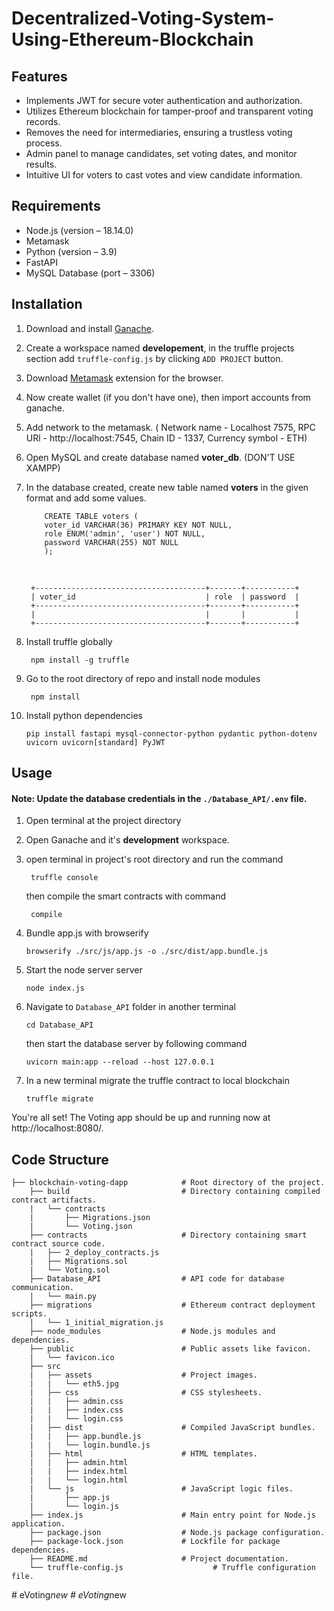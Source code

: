 # Decentralized-Voting-System-Using-Ethereum-Blockchain

## Features

- Implements JWT for secure voter authentication and authorization.
- Utilizes Ethereum blockchain for tamper-proof and transparent voting records.
- Removes the need for intermediaries, ensuring a trustless voting process.
- Admin panel to manage candidates, set voting dates, and monitor results.
- Intuitive UI for voters to cast votes and view candidate information.

## Requirements

- Node.js (version – 18.14.0)
- Metamask
- Python (version – 3.9)
- FastAPI
- MySQL Database (port – 3306)

## Installation

1.  Download and install [Ganache](https://trufflesuite.com/ganache/).

2.  Create a workspace named <b>developement</b>, in the truffle projects section add `truffle-config.js` by clicking `ADD PROJECT` button.

3.  Download [Metamask](https://metamask.io/download/) extension for the browser.

4.  Now create wallet (if you don't have one), then import accounts from ganache.

5.  Add network to the metamask. ( Network name - Localhost 7575, RPC URl - http://localhost:7545, Chain ID - 1337, Currency symbol - ETH)

6.  Open MySQL and create database named <b>voter_db</b>. (DON'T USE XAMPP)

7.  In the database created, create new table named <b>voters</b> in the given format and add some values.

            CREATE TABLE voters (
            voter_id VARCHAR(36) PRIMARY KEY NOT NULL,
            role ENUM('admin', 'user') NOT NULL,
            password VARCHAR(255) NOT NULL
            );

    <br>

         +--------------------------------------+-------+-----------+
         | voter_id                             | role  | password  |
         +--------------------------------------+-------+-----------+
         |                                      |       |           |
         +--------------------------------------+-------+-----------+

8. Install truffle globally

        npm install -g truffle

9. Go to the root directory of repo and install node modules

        npm install

10. Install python dependencies

        pip install fastapi mysql-connector-python pydantic python-dotenv uvicorn uvicorn[standard] PyJWT

## Usage

#### Note: Update the database credentials in the `./Database_API/.env` file.

1.  Open terminal at the project directory

2.  Open Ganache and it's <b>development</b> workspace.

3.  open terminal in project's root directory and run the command

         truffle console

    then compile the smart contracts with command

         compile

4.  Bundle app.js with browserify

        browserify ./src/js/app.js -o ./src/dist/app.bundle.js

5.  Start the node server server

        node index.js

6.  Navigate to `Database_API` folder in another terminal

        cd Database_API

    then start the database server by following command

        uvicorn main:app --reload --host 127.0.0.1

7.  In a new terminal migrate the truffle contract to local blockchain

        truffle migrate

You're all set! The Voting app should be up and running now at http://localhost:8080/.<br>

## Code Structure

    ├── blockchain-voting-dapp            # Root directory of the project.
        ├── build                         # Directory containing compiled contract artifacts.
        |   └── contracts
        |       ├── Migrations.json
        |       └── Voting.json
        ├── contracts                     # Directory containing smart contract source code.
        |   ├── 2_deploy_contracts.js
        |   ├── Migrations.sol
        |   └── Voting.sol
        ├── Database_API                  # API code for database communication.
        |   └── main.py
        ├── migrations                    # Ethereum contract deployment scripts.
        |   └── 1_initial_migration.js
        ├── node_modules                  # Node.js modules and dependencies.
        ├── public                        # Public assets like favicon.
        |   └── favicon.ico
        ├── src
        |   ├── assets                    # Project images.
        |   |   └── eth5.jpg
        |   ├── css                       # CSS stylesheets.
        |   |   ├── admin.css
        |   |   ├── index.css
        |   |   └── login.css
        |   ├── dist                      # Compiled JavaScript bundles.
        |   |   ├── app.bundle.js
        |   |   └── login.bundle.js
        |   ├── html                      # HTML templates.
        |   |   ├── admin.html
        |   |   ├── index.html
        |   |   └── login.html
        |   └── js                        # JavaScript logic files.
        |       ├── app.js
        |       └── login.js
        ├── index.js                      # Main entry point for Node.js application.
        ├── package.json                  # Node.js package configuration.
        ├── package-lock.json             # Lockfile for package dependencies.
        ├── README.md                     # Project documentation.
        └── truffle-config.js                    # Truffle configuration file.
#   e V o t i n g _ n e w  
 #   e V o t i n g _ n e w  
 